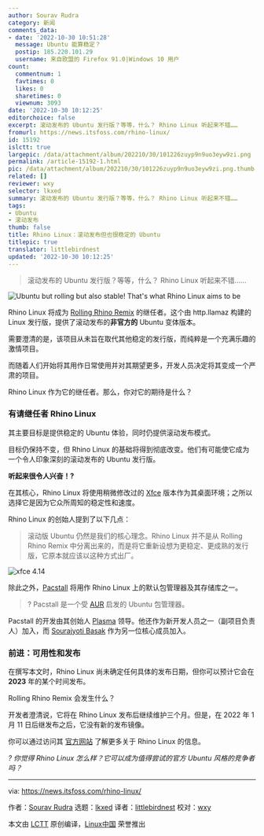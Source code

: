```yaml
---
author: Sourav Rudra
category: 新闻
comments_data:
- date: '2022-10-30 10:51:28'
  message: Ubuntu 能算稳定？
  postip: 185.220.101.29
  username: 来自欧盟的 Firefox 91.0|Windows 10 用户
count:
  commentnum: 1
  favtimes: 0
  likes: 0
  sharetimes: 0
  viewnum: 3093
date: '2022-10-30 10:12:25'
editorchoice: false
excerpt: 滚动发布的 Ubuntu 发行版？等等，什么？ Rhino Linux 听起来不错……
fromurl: https://news.itsfoss.com/rhino-linux/
id: 15192
islctt: true
largepic: /data/attachment/album/202210/30/101226zuyp9n9uo3eyw9zi.png
permalink: /article-15192-1.html
pic: /data/attachment/album/202210/30/101226zuyp9n9uo3eyw9zi.png.thumb.jpg
related: []
reviewer: wxy
selector: lkxed
summary: 滚动发布的 Ubuntu 发行版？等等，什么？ Rhino Linux 听起来不错……
tags:
- Ubuntu
- 滚动发布
thumb: false
title: Rhino Linux：滚动发布但也很稳定的 Ubuntu
titlepic: true
translator: littlebirdnest
updated: '2022-10-30 10:12:25'
---
```



> 
> 滚动发布的 Ubuntu 发行版？等等，什么？ Rhino Linux 听起来不错……
> 
> 
> 


![Ubuntu but rolling but also stable! That's what Rhino Linux aims to be](/data/attachment/album/202210/30/101226zuyp9n9uo3eyw9zi.png)


Rhino Linux 将成为 [Rolling Rhino Remix](https://github.com/rollingrhinoremix) 的继任者。这个由 http.llamaz 构建的 Linux 发行版，提供了滚动发布的**非官方的** Ubuntu 变体版本。


需要澄清的是，该项目从未旨在取代其他稳定的发行版，而纯粹是一个充满乐趣的激情项目。


而随着人们开始将其用作日常使用并对其期望更多，开发人员决定将其变成一个严肃的项目。


Rhino Linux 作为它的继任者。那么，你对它的期待是什么？


### 有请继任者 Rhino Linux


其主要目标是提供稳定的 Ubuntu 体验，同时仍提供滚动发布模式。


目标仍保持不变，但 Rhino Linux 的基础将得到彻底改变。他们有可能使它成为一个令人印象深刻的滚动发布的 Ubuntu 发行版。


**听起来很令人兴奋！?**


在其核心，Rhino Linux 将使用稍微修改过的 [Xfce](https://www.xfce.org/) 版本作为其桌面环境；之所以选择它是因为它众所周知的稳定性和速度。


Rhino Linux 的创始人提到了以下几点：



> 
> 滚动版 Ubuntu 仍然是我们的核心理念。Rhino Linux 并不是从 Rolling Rhino Remix 中分离出来的，而是将它重新设想为更稳定、更成熟的发行版，它原本就应该以这种方式出厂。
> 
> 
> 


![xfce 4.14](/data/attachment/album/202210/30/101226o8l3tzzklh3lcc88.png)


除此之外，[Pacstall](https://github.com/pacstall/pacstall) 将用作 Rhino Linux 上的默认包管理器及其存储库之一。



> 
> ? Pacstall 是一个受 [AUR](https://itsfoss.com/aur-arch-linux/) 启发的 Ubuntu 包管理器。
> 
> 
> 


Pacstall 的开发由其创始人 [Plasma](https://github.com/Henryws) 领导。他还作为新开发人员之一（副项目负责人）加入，而 [Sourajyoti Basak](https://github.com/wizard-28) 作为另一位核心成员加入。


### 前进：可用性和发布


在撰写本文时，Rhino Linux 尚未确定任何具体的发布日期，但你可以预计它会在 **2023** 年的某个时间发布。


Rolling Rhino Remix 会发生什么？


开发者澄清说，它将在 Rhino Linux 发布后继续维护三个月。但是，在 2022 年 1 月 11 日后继发布之后，它没有新的发布镜像。


你可以通过访问其 [官方网站](https://rhinolinux.org/) 了解更多关于 Rhino Linux 的信息。


*? 你觉得 Rhino Linux 怎么样？它可以成为值得尝试的官方 Ubuntu 风格的竞争者吗？*




---


via: <https://news.itsfoss.com/rhino-linux/>


作者：[Sourav Rudra](https://news.itsfoss.com/author/sourav/) 选题：[lkxed](https://github.com/lkxed) 译者：[littlebirdnest](https://github.com/littlebirdnest) 校对：[wxy](https://github.com/wxy)


本文由 [LCTT](https://github.com/LCTT/TranslateProject) 原创编译，[Linux中国](https://linux.cn/) 荣誉推出